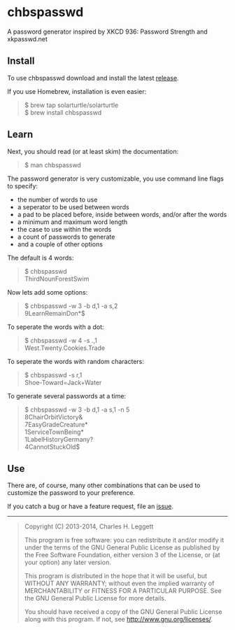 chbspasswd
==========

A password generator inspired by XKCD 936: Password Strength and xkpasswd.net

## Install

To use chbspasswd download and install the latest [release](https://github.com/solarturtle/chbspasswd/releases).

If you use Homebrew, installation is even easier:
> $ brew tap solarturtle/solarturtle  
> $ brew install chbspasswd  

## Learn

Next, you should read (or at least skim) the documentation:
> $ man chbspasswd  

The password generator is very customizable, you use command line flags to specify:

* the number of words to use 
* a seperator to be used between words 
* a pad to be placed before, inside between words, and/or after the words 
* a minimum and maximum word length 
* the case to use within the words 
* a count of passwords to generate 
* and a couple of other options 

The default is 4 words:
> $ chbspasswd  
> ThirdNounForestSwim  

Now lets add some options:

> $ chbspasswd -w 3 -b d,1 -a s,2  
> 9LearnRemainDon*$  

To seperate the words with a dot:

> $ chbspasswd -w 4 -s .,1  
> West.Twenty.Cookies.Trade  

To seperate the words with random characters:

> $ chbspasswd -s r,1  
> Shoe-Toward=Jack+Water  

To generate several passwords at a time:

> $ chbspasswd -w 3 -b d,1 -a s,1 -n 5  
> 8ChairOrbitVictory&  
> 7EasyGradeCreature*  
> 1ServiceTownBeing*  
> 1LabelHistoryGermany?  
> 4CannotStuckOld$  

## Use

There are, of course, many other combinations that can be used to
customize the password to your preference.

If you catch a bug or have a feature request, file an
[issue](https://github.com/solarturtle/chbspasswd/issues).

---

> Copyright (C) 2013-2014, Charles H. Leggett
> 
> This program is free software: you can redistribute it and/or modify
> it under the terms of the GNU General Public License as published by
> the Free Software Foundation, either version 3 of the License, or
> (at your option) any later version.
> 
> This program is distributed in the hope that it will be useful,
> but WITHOUT ANY WARRANTY; without even the implied warranty of
> MERCHANTABILITY or FITNESS FOR A PARTICULAR PURPOSE.  See the
> GNU General Public License for more details.
> 
> You should have received a copy of the GNU General Public License
> along with this program.  If not, see <http://www.gnu.org/licenses/>.
